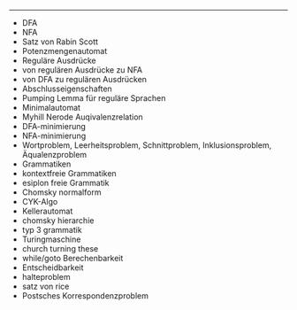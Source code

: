
---
- DFA
- NFA
- Satz von Rabin Scott
- Potenzmengenautomat
- Reguläre Ausdrücke
- von regulären Ausdrücke zu NFA
- von DFA zu regulären Ausdrücken
- Abschlusseigenschaften
- Pumping Lemma für reguläre Sprachen
- Minimalautomat
- Myhill Nerode Auqivalenzrelation
- DFA-minimierung
- NFA-minimierung
- Wortproblem, Leerheitsproblem, Schnittproblem, Inklusionsproblem, Äqualenzproblem
- Grammatiken
- kontextfreie Grammatiken
- esiplon freie Grammatik
- Chomsky normalform
- CYK-Algo
- Kellerautomat
- chomsky hierarchie
- typ 3 grammatik
- Turingmaschine
- church turning these
- while/goto Berechenbarkeit
- Entscheidbarkeit
- halteproblem
- satz von rice
- Postsches Korrespondenzproblem